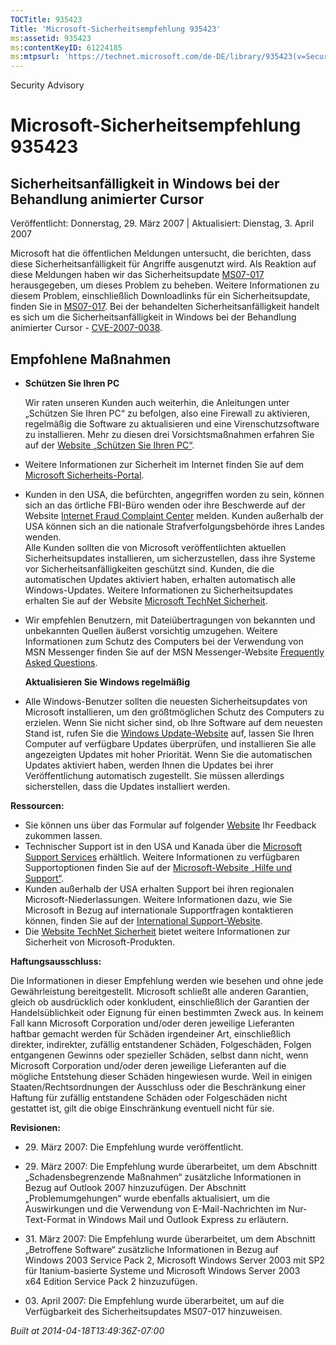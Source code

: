 ```yaml
---
TOCTitle: 935423
Title: 'Microsoft-Sicherheitsempfehlung 935423'
ms:assetid: 935423
ms:contentKeyID: 61224185
ms:mtpsurl: 'https://technet.microsoft.com/de-DE/library/935423(v=Security.10)'
---
```


Security Advisory

Microsoft-Sicherheitsempfehlung 935423
======================================

Sicherheitsanfälligkeit in Windows bei der Behandlung animierter Cursor
-----------------------------------------------------------------------

Veröffentlicht: Donnerstag, 29. März 2007 | Aktualisiert: Dienstag, 3. April 2007

Microsoft hat die öffentlichen Meldungen untersucht, die berichten, dass diese Sicherheitsanfälligkeit für Angriffe ausgenutzt wird. Als Reaktion auf diese Meldungen haben wir das Sicherheitsupdate [MS07-017](https://www.microsoft.com/germany/technet/sicherheit/bulletins/ms07-017.mspx) herausgegeben, um dieses Problem zu beheben. Weitere Informationen zu diesem Problem, einschließlich Downloadlinks für ein Sicherheitsupdate, finden Sie in [MS07-017](https://www.microsoft.com/germany/technet/sicherheit/bulletins/ms07-017.mspx). Bei der behandelten Sicherheitsanfälligkeit handelt es sich um die Sicherheitsanfälligkeit in Windows bei der Behandlung animierter Cursor - [CVE-2007-0038](https://www.cve.mitre.org/cgi-bin/cvename.cgi?name=cve-2007-0038).

Empfohlene Maßnahmen
--------------------

-   **Schützen Sie Ihren PC**

    Wir raten unseren Kunden auch weiterhin, die Anleitungen unter „Schützen Sie Ihren PC“ zu befolgen, also eine Firewall zu aktivieren, regelmäßig die Software zu aktualisieren und eine Virenschutzsoftware zu installieren. Mehr zu diesen drei Vorsichtsmaßnahmen erfahren Sie auf der [Website „Schützen Sie Ihren PC“](https://www.microsoft.com/germany/athome/security/default.mspx).

-   Weitere Informationen zur Sicherheit im Internet finden Sie auf dem [Microsoft Sicherheits-Portal](https://www.microsoft.com/germany/sicherheit/).
-   Kunden in den USA, die befürchten, angegriffen worden zu sein, können sich an das örtliche FBI-Büro wenden oder ihre Beschwerde auf der Website [Internet Fraud Complaint Center](https://go.microsoft.com/fwlink/?linkid=79545) melden. Kunden außerhalb der USA können sich an die nationale Strafverfolgungsbehörde ihres Landes wenden.  
    Alle Kunden sollten die von Microsoft veröffentlichten aktuellen Sicherheitsupdates installieren, um sicherzustellen, dass ihre Systeme vor Sicherheitsanfälligkeiten geschützt sind. Kunden, die die automatischen Updates aktiviert haben, erhalten automatisch alle Windows-Updates. Weitere Informationen zu Sicherheitsupdates erhalten Sie auf der Website [Microsoft TechNet Sicherheit](https://www.microsoft.com/technet/security/advisory/germany/technet/sicherheit/).
-   Wir empfehlen Benutzern, mit Dateiübertragungen von bekannten und unbekannten Quellen äußerst vorsichtig umzugehen. Weitere Informationen zum Schutz des Computers bei der Verwendung von MSN Messenger finden Sie auf der MSN Messenger-Website [Frequently Asked Questions](https://messenger.msn.com/help).

    **Aktualisieren Sie Windows regelmäßig**

-   Alle Windows-Benutzer sollten die neuesten Sicherheitsupdates von Microsoft installieren, um den größtmöglichen Schutz des Computers zu erzielen. Wenn Sie nicht sicher sind, ob Ihre Software auf dem neuesten Stand ist, rufen Sie die [Windows Update-Website](https://windowsupdate.microsoft.com/) auf, lassen Sie Ihren Computer auf verfügbare Updates überprüfen, und installieren Sie alle angezeigten Updates mit hoher Priorität. Wenn Sie die automatischen Updates aktiviert haben, werden Ihnen die Updates bei ihrer Veröffentlichung automatisch zugestellt. Sie müssen allerdings sicherstellen, dass die Updates installiert werden.

**Ressourcen:**

-   Sie können uns über das Formular auf folgender [Website](https://support.microsoft.com/common/survey.aspx?scid=sw;en;1257&showpage=1&ws=technet&sd=tech) Ihr Feedback zukommen lassen.
-   Technischer Support ist in den USA und Kanada über die [Microsoft Support Services](https://go.microsoft.com/fwlink/?linkid=21131) erhältlich. Weitere Informationen zu verfügbaren Supportoptionen finden Sie auf der [Microsoft-Website „Hilfe und Support“](https://support.microsoft.com/).
-   Kunden außerhalb der USA erhalten Support bei ihren regionalen Microsoft-Niederlassungen. Weitere Informationen dazu, wie Sie Microsoft in Bezug auf internationale Supportfragen kontaktieren können, finden Sie auf der [International Support-Website](https://go.microsoft.com/fwlink/?linkid=21155).
-   Die [Website TechNet Sicherheit](https://www.microsoft.com/germany/technet/sicherheit/default.mspx) bietet weitere Informationen zur Sicherheit von Microsoft-Produkten.

**Haftungsausschluss:**

Die Informationen in dieser Empfehlung werden wie besehen und ohne jede Gewährleistung bereitgestellt. Microsoft schließt alle anderen Garantien, gleich ob ausdrücklich oder konkludent, einschließlich der Garantien der Handelsüblichkeit oder Eignung für einen bestimmten Zweck aus. In keinem Fall kann Microsoft Corporation und/oder deren jeweilige Lieferanten haftbar gemacht werden für Schäden irgendeiner Art, einschließlich direkter, indirekter, zufällig entstandener Schäden, Folgeschäden, Folgen entgangenen Gewinns oder spezieller Schäden, selbst dann nicht, wenn Microsoft Corporation und/oder deren jeweilige Lieferanten auf die mögliche Entstehung dieser Schäden hingewiesen wurde. Weil in einigen Staaten/Rechtsordnungen der Ausschluss oder die Beschränkung einer Haftung für zufällig entstandene Schäden oder Folgeschäden nicht gestattet ist, gilt die obige Einschränkung eventuell nicht für sie.

**Revisionen:**

- <p>29. März 2007: Die Empfehlung wurde veröffentlicht.</P>
- <p>29. März 2007: Die Empfehlung wurde überarbeitet, um dem Abschnitt „Schadensbegrenzende Maßnahmen“ zusätzliche Informationen in Bezug auf Outlook 2007 hinzuzufügen. Der Abschnitt „Problemumgehungen“ wurde ebenfalls aktualisiert, um die Auswirkungen und die Verwendung von E-Mail-Nachrichten im Nur-Text-Format in Windows Mail und Outlook Express zu erläutern.</P>
- <p>31. März 2007: Die Empfehlung wurde überarbeitet, um dem Abschnitt „Betroffene Software“ zusätzliche Informationen in Bezug auf Windows 2003 Service Pack 2, Microsoft Windows Server 2003 mit SP2 für Itanium-basierte Systeme und Microsoft Windows Server 2003 x64 Edition Service Pack 2 hinzuzufügen.</P>
- <p>03. April 2007: Die Empfehlung wurde überarbeitet, um auf die Verfügbarkeit des Sicherheitsupdates MS07-017 hinzuweisen.</P>

*Built at 2014-04-18T13:49:36Z-07:00*